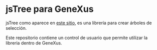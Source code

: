 # jsTree para GeneXus

jsTree como aparece en [este sitio](https://www.jstree.com), es una librería para crear árboles de selección.

Este repositorio contiene un control de usuario que permite utilizar la libreria dentro de GeneXus.
